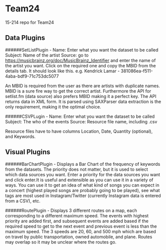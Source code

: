# Team24
15-214 repo for Team24

## Data Plugins
######SetListPlugin - 
Name: Enter what you want the dataset to be called
Subject: Name of the artist
Source: go to https://musicbrainz.org/doc/MusicBrainz_Identifier and enter the name of the artist you want. 
Click on the required one and copy the MBID from the details tab. It should look like this. e.g. 
Kendrick Lamar - 381086ea-f511-4aba-bdf9-71c753dc5077
	   
An MBID is required from the user as there are artists with duplicate names. MBID is a sure fire way to get the correct artist. 
Furthermore the API for setlist.fm (data source) also prefers MBID making it a perfect key. The API returns data in XML form. 
It is parsed using SAXParser data extraction is the only requirement, making it the optimal choice.

######CSVPLugin -
Name: Enter what you want the dataset to be called
Subject: The who of the events
Source: Resource file name, including .csv

Resource files have to have columns Location, Date, Quantity (optional), and Keywords. 



## Visual Plugins
######BarChartPlugin -
Displays a Bar Chart of the frequency of keywords from the datasets.
The priority does not matter, but it is used to select which data sources you want. Enter a priority for the data sources you want 
and click enter.It is useful and extensible as you can use it in a variety of ways. You can use it to get an idea of what kind of songs 
you can expect in a concert (highest played songs are probably going to be played), see what tags are most used in Instagram/Twitter 
(currently Instagram data is entered from a CSV), etc.

######RoutePlugin -
Displays 3 different routes on a map, each corresponding to a different maximum speed. The events with highest priority are added first, and subsequent events are added based if the required speed to get to the next event and previous event is less than the maximum speed.
The 3 speeds are 20, 60, and 500 mph which are based on travel by public transportation, owned automobile, and plane.
Routes may overlap so it may be unclear where the routes go.
